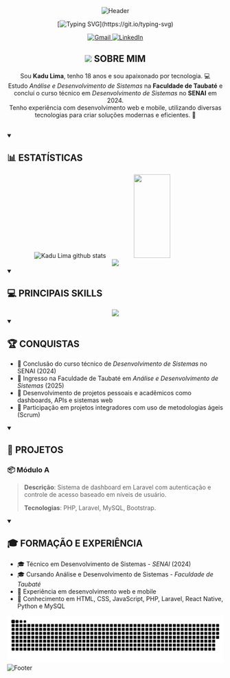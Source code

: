 <div align="center">
  <img src="https://capsule-render.vercel.app/api?type=waving&height=200&width=100%&color=gradient&customColorList=12,24,36&section=header" alt="Header">

  [![Typing SVG](https://readme-typing-svg.herokuapp.com?font=Poppins&weight=600&size=40&duration=4000&pause=1000&color=38B6FF&center=true&vCenter=true&width=1000&lines=%F0%9F%91%8B+Olá%2C+meu+nome+é+Kadu+Lima;%F0%9F%92%BB+Desenvolvedor+Full+Stack;%F0%9F%9A%80+Bem-vindo+ao+meu+GitHub!)](https://git.io/typing-svg)
</div>

<div align="center">
  <a href="mailto:kadu.carloslima@gmail.com">
    <img src="https://img.shields.io/badge/Gmail-EA4335?style=for-the-badge&logo=gmail&logoColor=white" alt="Gmail">
  </a>
  <a href="https://www.linkedin.com/in/carlos-eduardo-lima-213958348" target="_blank">
    <img src="https://img.shields.io/badge/LinkedIn-0A66C2?style=for-the-badge&logo=linkedin&logoColor=white" alt="LinkedIn">
  </a>
</div>

<h2 align="center">
  <img src="https://media.giphy.com/media/hvRJCLFzcasrR4ia7z/giphy.gif" width="28">
  SOBRE MIM
</h2>

<p align="center">
  Sou <strong>Kadu Lima</strong>, tenho 18 anos e sou apaixonado por tecnologia. 💻<br>
  Estudo <em>Análise e Desenvolvimento de Sistemas</em> na <strong>Faculdade de Taubaté</strong> e concluí o curso técnico em <em>Desenvolvimento de Sistemas</em> no <strong>SENAI</strong> em 2024.<br>
  Tenho experiência com desenvolvimento web e mobile, utilizando diversas tecnologias para criar soluções modernas e eficientes. 🚀
</p>

<br>

<details open>
  <summary><h2>📊 ESTATÍSTICAS</h2></summary>
  <div align="center">
    <img width="49%" height="195px" src="https://github-readme-stats.vercel.app/api?username=kadu-lima&show_icons=true&count_private=true&hide_border=true&title_color=38B6FF&icon_color=38B6FF&text_color=c9d1d9&bg_color=0d1117" alt="Kadu Lima github stats" /> 
    <img width="41%" height="195px" src="https://github-readme-stats.vercel.app/api/top-langs/?username=kadu-lima&layout=compact&hide_border=true&title_color=38B6FF&text_color=c9d1d9&bg_color=0d1117" />
  </div>
  <div align="center">
    <img width="90%" src="https://streak-stats.demolab.com?user=kadu-lima&hide_border=true&locale=pt_BR&date_format=j%2Fn%5B%2FY%5D&background=0D1117&stroke=38B6FF&ring=38B6FF&fire=38B6FF&currStreakNum=FFFFFF&sideNums=38B6FF&currStreakLabel=38B6FF&sideLabels=38B6FF&dates=FFFFFF">
  </div>
</details>

<details open>
  <summary><h2>💻 PRINCIPAIS SKILLS</h2></summary>
  <div align="center">
    <img src="https://skillicons.dev/icons?i=html,css,javascript,php,laravel,mysql,python,react,bootstrap,nodejs,git&theme=dark&perline=5" />
  </div>
</details>

<details open>
  <summary><h2>🏆 CONQUISTAS</h2></summary>
  <ul>
    <li>🥇 Conclusão do curso técnico de <em>Desenvolvimento de Sistemas</em> no SENAI (2024)</li>
    <li>📘 Ingresso na Faculdade de Taubaté em <em>Análise e Desenvolvimento de Sistemas</em> (2025)</li>
    <li>🚀 Desenvolvimento de projetos pessoais e acadêmicos como dashboards, APIs e sistemas web</li>
    <li>🎯 Participação em projetos integradores com uso de metodologias ágeis (Scrum)</li>
  </ul>
</details>

<details open>
  <summary><h2>🚀 PROJETOS</h2></summary>
  <div>
    <h3>📦 Módulo A</h3>
    <blockquote>
      <p><strong>Descrição</strong>: Sistema de dashboard em Laravel com autenticação e controle de acesso baseado em níveis de usuário.</p>
      <p><strong>Tecnologias</strong>: PHP, Laravel, MySQL, Bootstrap.</p>
    </blockquote>
  </div>
</details>

<details open>
  <summary><h2>🎓 FORMAÇÃO E EXPERIÊNCIA</h2></summary>
  <ul>
    <li>🎓 Técnico em Desenvolvimento de Sistemas - <em>SENAI</em> (2024)</li>
    <li>🎓 Cursando Análise e Desenvolvimento de Sistemas - <em>Faculdade de Taubaté</em></li>
    <li>💼 Experiência em desenvolvimento web e mobile</li>
    <li>📌 Conhecimento em HTML, CSS, JavaScript, PHP, Laravel, React Native, Python e MySQL</li>
  </ul>
</details>

<div align="center">
  <picture>
    <source media="(prefers-color-scheme: dark)" srcset="https://raw.githubusercontent.com/vitorantoniovieira/vitorantoniovieira/output/github-snake-dark.svg" />
    <source media="(prefers-color-scheme: light)" srcset="https://raw.githubusercontent.com/vitorantoniovieira/vitorantoniovieira/output/github-snake.svg" />
    <img alt="github-snake" src="https://raw.githubusercontent.com/vitorantoniovieira/vitorantoniovieira/output/github-snake-dark.svg" />
  </picture>
</div>

<img src="https://capsule-render.vercel.app/api?type=waving&height=150&color=gradient&customColorList=12,24,36&section=footer" alt="Footer" width="100%">
